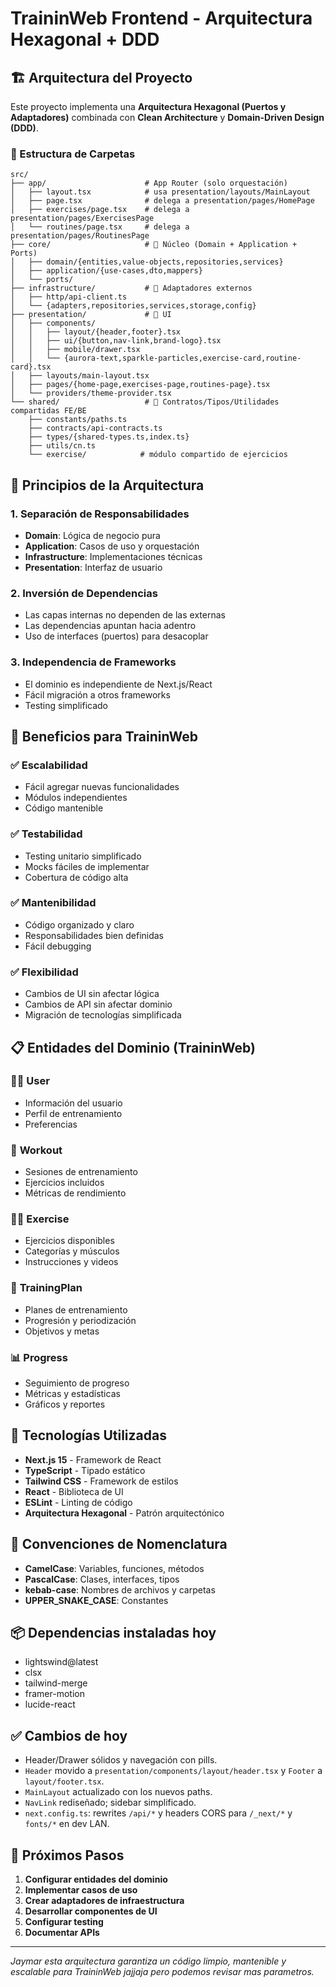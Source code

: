 # TraininWeb Frontend - Arquitectura Hexagonal + DDD

## 🏗️ Arquitectura del Proyecto

Este proyecto implementa una **Arquitectura Hexagonal (Puertos y Adaptadores)** combinada con **Clean Architecture** y **Domain-Driven Design (DDD)**.

### 📁 Estructura de Carpetas

```
src/
├── app/                      # App Router (solo orquestación)
│   ├── layout.tsx            # usa presentation/layouts/MainLayout
│   ├── page.tsx              # delega a presentation/pages/HomePage
│   ├── exercises/page.tsx    # delega a presentation/pages/ExercisesPage
│   └── routines/page.tsx     # delega a presentation/pages/RoutinesPage
├── core/                     # 🎯 Núcleo (Domain + Application + Ports)
│   ├── domain/{entities,value-objects,repositories,services}
│   ├── application/{use-cases,dto,mappers}
│   └── ports/
├── infrastructure/           # 🔌 Adaptadores externos
│   ├── http/api-client.ts
│   └── {adapters,repositories,services,storage,config}
├── presentation/             # 🎨 UI
│   ├── components/
│   │   ├── layout/{header,footer}.tsx
│   │   ├── ui/{button,nav-link,brand-logo}.tsx
│   │   ├── mobile/drawer.tsx
│   │   └── {aurora-text,sparkle-particles,exercise-card,routine-card}.tsx
│   ├── layouts/main-layout.tsx
│   ├── pages/{home-page,exercises-page,routines-page}.tsx
│   └── providers/theme-provider.tsx
└── shared/                   # 🔄 Contratos/Tipos/Utilidades compartidas FE/BE
    ├── constants/paths.ts
    ├── contracts/api-contracts.ts
    ├── types/{shared-types.ts,index.ts}
    ├── utils/cn.ts
    └── exercise/            # módulo compartido de ejercicios
```

## 🎯 Principios de la Arquitectura

### 1. **Separación de Responsabilidades**
- **Domain**: Lógica de negocio pura
- **Application**: Casos de uso y orquestación
- **Infrastructure**: Implementaciones técnicas
- **Presentation**: Interfaz de usuario

### 2. **Inversión de Dependencias**
- Las capas internas no dependen de las externas
- Las dependencias apuntan hacia adentro
- Uso de interfaces (puertos) para desacoplar

### 3. **Independencia de Frameworks**
- El dominio es independiente de Next.js/React
- Fácil migración a otros frameworks
- Testing simplificado

## 🚀 Beneficios para TraininWeb

### ✅ **Escalabilidad**
- Fácil agregar nuevas funcionalidades
- Módulos independientes
- Código mantenible

### ✅ **Testabilidad**
- Testing unitario simplificado
- Mocks fáciles de implementar
- Cobertura de código alta

### ✅ **Mantenibilidad**
- Código organizado y claro
- Responsabilidades bien definidas
- Fácil debugging

### ✅ **Flexibilidad**
- Cambios de UI sin afectar lógica
- Cambios de API sin afectar dominio
- Migración de tecnologías simplificada

## 📋 Entidades del Dominio (TraininWeb)

### 🏃‍♂️ **User**
- Información del usuario
- Perfil de entrenamiento
- Preferencias

### 💪 **Workout**
- Sesiones de entrenamiento
- Ejercicios incluidos
- Métricas de rendimiento

### 🏋️‍♂️ **Exercise**
- Ejercicios disponibles
- Categorías y músculos
- Instrucciones y videos

### 📅 **TrainingPlan**
- Planes de entrenamiento
- Progresión y periodización
- Objetivos y metas

### 📊 **Progress**
- Seguimiento de progreso
- Métricas y estadísticas
- Gráficos y reportes

## 🔧 Tecnologías Utilizadas

- **Next.js 15** - Framework de React
- **TypeScript** - Tipado estático
- **Tailwind CSS** - Framework de estilos
- **React** - Biblioteca de UI
- **ESLint** - Linting de código
- **Arquitectura Hexagonal** - Patrón arquitectónico

## 📝 Convenciones de Nomenclatura

- **CamelCase**: Variables, funciones, métodos
- **PascalCase**: Clases, interfaces, tipos
- **kebab-case**: Nombres de archivos y carpetas
- **UPPER_SNAKE_CASE**: Constantes

## 📦 Dependencias instaladas hoy

- lightswind@latest
- clsx
- tailwind-merge
- framer-motion
- lucide-react

## ✅ Cambios de hoy
- Header/Drawer sólidos y navegación con pills.
- `Header` movido a `presentation/components/layout/header.tsx` y `Footer` a `layout/footer.tsx`.
- `MainLayout` actualizado con los nuevos paths.
- `NavLink` rediseñado; sidebar simplificado.
- `next.config.ts`: rewrites `/api/*` y headers CORS para `/_next/*` y `fonts/*` en dev LAN.

## 🎯 Próximos Pasos

1. **Configurar entidades del dominio**
2. **Implementar casos de uso**
3. **Crear adaptadores de infraestructura**
4. **Desarrollar componentes de UI**
5. **Configurar testing**
6. **Documentar APIs**

---

*Jaymar esta arquitectura garantiza un código limpio, mantenible y escalable para TraininWeb jajjaja pero podemos revisar mas parametros.*

